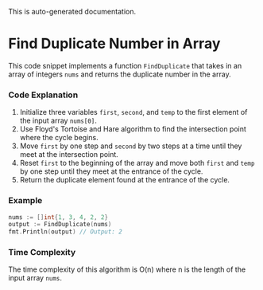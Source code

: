 This is auto-generated documentation. 
# Find Duplicate Number in Array

This code snippet implements a function `FindDuplicate` that takes in an array of integers `nums` and returns the duplicate number in the array.

### Code Explanation
1. Initialize three variables `first`, `second`, and `temp` to the first element of the input array `nums[0]`.
2. Use Floyd's Tortoise and Hare algorithm to find the intersection point where the cycle begins.
3. Move `first` by one step and `second` by two steps at a time until they meet at the intersection point.
4. Reset `first` to the beginning of the array and move both `first` and `temp` by one step until they meet at the entrance of the cycle.
5. Return the duplicate element found at the entrance of the cycle.

### Example
```go
nums := []int{1, 3, 4, 2, 2}
output := FindDuplicate(nums)
fmt.Println(output) // Output: 2
```

### Time Complexity
The time complexity of this algorithm is O(n) where n is the length of the input array `nums`.
